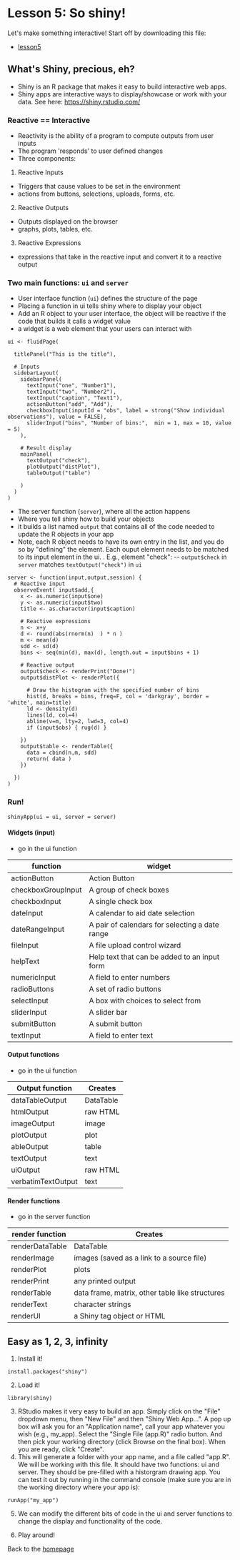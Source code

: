 # Lesson 5: So shiny!
Let's make something interactive! Start off by downloading this file:
- [lesson5](../data/lesson5.Rdata") 

## What's Shiny, precious, eh?
- Shiny is an R package that makes it easy to build interactive web apps.
- Shiny apps are interactive ways to display/showcase or work with your data. See here: https://shiny.rstudio.com/ 
### Reactive == Interactive 
- Reactivity is the ability of a program to compute outputs from user inputs
- The program 'responds' to user defined changes
- Three components: 
1. Reactive Inputs
- Triggers that cause values to be set in the environment 
- actions from buttons, selections, uploads, forms, etc.  
2. Reactive Outputs
- Outputs displayed on the browser
- graphs, plots, tables, etc. 
3. Reactive Expressions
- expressions that take in the reactive input and convert it to a reactive output 

### Two main functions: ```ui``` and ```server```
- User interface function (```ui```) defines the structure of the page 
- Placing a function in ui tells shiny where to display your object
- Add an R object to your user interface, the object will be reactive if the code that builds it calls a widget value
- a widget is a web element that your users can interact with 
```
ui <- fluidPage( 
  
  titlePanel("This is the title"),
  
  # Inputs
  sidebarLayout(
    sidebarPanel(
      textInput("one", "Number1"),
      textInput("two", "Number2"),
      textInput("caption", "Text1"),      
      actionButton("add", "Add"),
      checkboxInput(inputId = "obs", label = strong("Show individual observations"), value = FALSE),
      sliderInput("bins", "Number of bins:",  min = 1, max = 10, value = 5) 
    ),
    
    # Result display
    mainPanel(
      textOutput("check"),
      plotOutput("distPlot"),
      tableOutput("table")
      
    )
  )
)
```

- The server function (```server```), where all the action happens
- Where you tell shiny how to build your objects
- it builds a list named ```output``` that contains all of the code needed to update the R objects in your app
- Note, each R object needs to have its own entry in the list, and you do so by "defining" the element. Each ouput element needs to be matched to its input element in the ui. 
. E.g., element "check": 
 -- ```output$check``` in ```server``` matches ```textOutput("check")``` in ```ui```  

```
server <- function(input,output,session) {
  # Reactive input 
  observeEvent( input$add,{
    x <- as.numeric(input$one)
    y <- as.numeric(input$two)
    title <- as.character(input$caption)
    
    # Reactive expressions
    n <- x+y
    d <- round(abs(rnorm(n)  ) * n )
    m <- mean(d)
    sdd <- sd(d)
    bins <- seq(min(d), max(d), length.out = input$bins + 1)
      
    # Reactive output
    output$check <- renderPrint("Done!")
    output$distPlot <- renderPlot({
      
      # Draw the histogram with the specified number of bins
      hist(d, breaks = bins, freq=F, col = 'darkgray', border = 'white', main=title)
      ld <- density(d)
      lines(ld, col=4) 
      abline(v=m, lty=2, lwd=3, col=4)      
      if (input$obs) { rug(d) }
      
    })
    output$table <- renderTable({
      data = cbind(n,m, sdd)
      return( data ) 
    })
    
  })
)
```
### Run!
```
shinyApp(ui = ui, server = server)
```



#### Widgets (input)  
- go in the ui function 


function | widget
--- | --- 
actionButton | Action Button
checkboxGroupInput | A group of check boxes
checkboxInput | A single check box
dateInput | A calendar to aid date selection
dateRangeInput | A pair of calendars for selecting a date range
fileInput | A file upload control wizard
helpText | Help text that can be added to an input form
numericInput | A field to enter numbers
radioButtons | A set of radio buttons
selectInput | A box with choices to select from
sliderInput | A slider bar
submitButton | A submit button
textInput | A field to enter text



#### Output functions 
- go in the ui function 


 Output function   |   Creates  
  --- | ---  
 dataTableOutput   |   DataTable 
 htmlOutput   |   raw HTML  
 imageOutput   |   image  
 plotOutput   |   plot 
 ableOutput   |   table  
 textOutput   |   text 
 uiOutput   |   raw HTML  
 verbatimTextOutput   |   text  

#### Render functions 
- go in the server function 


render function   |   Creates
---   |   ---  
renderDataTable   |   DataTable
renderImage   |   images (saved as a link to a source file)
renderPlot   |   plots
renderPrint   |   any printed output
renderTable   |   data frame, matrix, other table like structures
renderText   |   character strings
renderUI   |   a Shiny tag object or HTML




## Easy as 1, 2, 3, infinity 
1. Install it! 
``` 
install.packages("shiny") 
```
2. Load it!
```
library(shiny)
```
3. RStudio makes it very easy to build an app. Simply click on the "File" dropdown menu, then "New File" and then "Shiny Web App...". A pop up box will ask you for an "Application name", call your app whatever you wish (e.g., my_app). Select the "Single File (app.R)" radio button. And then pick your working directory (click Browse on the final box). When you are ready, click "Create".   
4. This will generate a folder with your app name, and a file called "app.R". We will be working with this file. It should have two functions: ui and server. They should be pre-filled with a historgram drawing app. You can test it out by running in the command console (make sure you are in the working directory where your app is):
```
runApp("my_app")
```
5. We can modify the different bits of code in the ui and server functions to change the display and functionality of the code. 
 

6. Play around! 


Back to the [homepage](../README.md)

